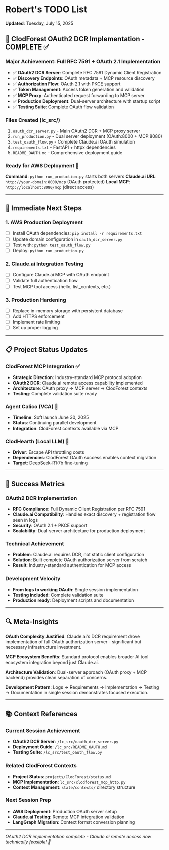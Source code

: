 # Robert's TODO List
**Updated**: Tuesday, July 15, 2025

## 🚀 ClodForest OAuth2 DCR Implementation - COMPLETE ✅

### Major Achievement: Full RFC 7591 + OAuth 2.1 Implementation
- ✅ **OAuth2 DCR Server**: Complete RFC 7591 Dynamic Client Registration
- ✅ **Discovery Endpoints**: OAuth metadata + MCP resource discovery
- ✅ **Authorization Flow**: OAuth 2.1 with PKCE support  
- ✅ **Token Management**: Access token generation and validation
- ✅ **MCP Proxy**: Authenticated request forwarding to MCP server
- ✅ **Production Deployment**: Dual-server architecture with startup script
- ✅ **Testing Suite**: Complete OAuth flow validation

### Files Created (lc_src/)
1. `oauth_dcr_server.py` - Main OAuth2 DCR + MCP proxy server
2. `run_production.py` - Dual server deployment (OAuth:8000 + MCP:8080)  
3. `test_oauth_flow.py` - Complete Claude.ai OAuth simulation
4. `requirements.txt` - FastAPI + httpx dependencies
5. `README_OAUTH.md` - Comprehensive deployment guide

### Ready for AWS Deployment 🎯
**Command**: `python run_production.py` starts both servers
**Claude.ai URL**: `http://your-domain:8000/mcp` (OAuth protected)
**Local MCP**: `http://localhost:8080/mcp` (direct access)

---

## 🔄 Immediate Next Steps

### 1. AWS Production Deployment
- [ ] Install OAuth dependencies: `pip install -r requirements.txt`
- [ ] Update domain configuration in `oauth_dcr_server.py`  
- [ ] Test with: `python test_oauth_flow.py`
- [ ] Deploy: `python run_production.py`

### 2. Claude.ai Integration Testing
- [ ] Configure Claude.ai MCP with OAuth endpoint
- [ ] Validate full authentication flow
- [ ] Test MCP tool access (hello, list_contexts, etc.)

### 3. Production Hardening
- [ ] Replace in-memory storage with persistent database
- [ ] Add HTTPS enforcement
- [ ] Implement rate limiting
- [ ] Set up proper logging

---

## 📋 Project Status Updates

### ClodForest MCP Integration ✅
- **Strategic Direction**: Industry-standard MCP protocol adoption
- **OAuth2 DCR**: Claude.ai remote access capability implemented
- **Architecture**: OAuth proxy → MCP server → ClodForest contexts
- **Testing**: Complete validation suite ready

### Agent Calico (VCA) 🔄
- **Timeline**: Soft launch June 30, 2025
- **Status**: Continuing parallel development
- **Integration**: ClodForest contexts available via MCP

### ClodHearth (Local LLM) 📅
- **Driver**: Escape API throttling costs
- **Dependencies**: ClodForest OAuth success enables context migration
- **Target**: DeepSeek-R1:7b fine-tuning

---

## 🎯 Success Metrics

### OAuth2 DCR Implementation
- **RFC Compliance**: Full Dynamic Client Registration per RFC 7591
- **Claude.ai Compatibility**: Handles exact discovery + registration flow seen in logs
- **Security**: OAuth 2.1 + PKCE support
- **Scalability**: Dual-server architecture for production deployment

### Technical Achievement
- **Problem**: Claude.ai requires DCR, not static client configuration
- **Solution**: Built complete OAuth authorization server from scratch
- **Result**: Industry-standard authentication for MCP access

### Development Velocity
- **From logs to working OAuth**: Single session implementation
- **Testing included**: Complete validation suite
- **Production ready**: Deployment scripts and documentation

---

## 🔍 Meta-Insights

**OAuth Complexity Justified**: Claude.ai's DCR requirement drove implementation of full OAuth authorization server - significant but necessary infrastructure investment.

**MCP Ecosystem Benefits**: Standard protocol enables broader AI tool ecosystem integration beyond just Claude.ai.

**Architecture Validation**: Dual-server approach (OAuth proxy + MCP backend) provides clean separation of concerns.

**Development Pattern**: Logs → Requirements → Implementation → Testing → Documentation in single session demonstrates focused execution.

---

## 📚 Context References

### Current Session Achievement
- **OAuth2 DCR Server**: `/lc_src/oauth_dcr_server.py`
- **Deployment Guide**: `/lc_src/README_OAUTH.md`
- **Testing Suite**: `/lc_src/test_oauth_flow.py`

### Related ClodForest Contexts
- **Project Status**: `projects/ClodForest/status.md`
- **MCP Implementation**: `lc_src/clodforest_mcp_http.py`
- **Context Management**: `state/contexts/` directory structure

### Next Session Prep
- **AWS Deployment**: Production OAuth server setup
- **Claude.ai Testing**: Remote MCP integration validation
- **LangGraph Migration**: Context format conversion planning

---

*OAuth2 DCR implementation complete - Claude.ai remote access now technically feasible! 🚀*